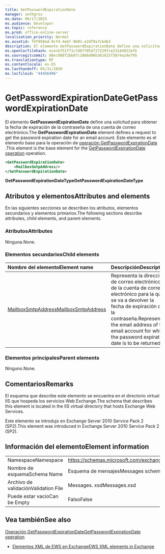 ```yaml
---
title: GetPasswordExpirationDate
manager: sethgros
ms.date: 09/17/2015
ms.audience: Developer
ms.topic: reference
ms.prod: office-online-server
localization_priority: Normal
ms.assetid: f4f958ed-9cf4-4ebf-9b01-e2df9a7cbd63
description: El elemento GetPasswordExpirationDate define una solicitud para obtener la fecha de expiración de la contraseña de una cuenta de correo electrónico. Este elemento es el elemento base para la operación de operación GetPasswordExpirationDate.
ms.openlocfilehash: ececbf51f71c7d87705d727229fce2314d922efb
ms.sourcegitcommit: 88ec988f2bb67c1866d06b361615f3674a24e795
ms.translationtype: MT
ms.contentlocale: es-ES
ms.lasthandoff: 05/31/2020
ms.locfileid: "44456496"
---
```

# <a name="getpasswordexpirationdate"></a><span data-ttu-id="13359-104">GetPasswordExpirationDate</span><span class="sxs-lookup"><span data-stu-id="13359-104">GetPasswordExpirationDate</span></span>

<span data-ttu-id="13359-105">El elemento **GetPasswordExpirationDate** define una solicitud para obtener la fecha de expiración de la contraseña de una cuenta de correo electrónico.</span><span class="sxs-lookup"><span data-stu-id="13359-105">The **GetPasswordExpirationDate** element defines a request to get the password expiration date for an email account.</span></span> <span data-ttu-id="13359-106">Este elemento es el elemento base para la operación de [operación GetPasswordExpirationDate](getpasswordexpirationdate-operation.md) .</span><span class="sxs-lookup"><span data-stu-id="13359-106">This element is the base element for the [GetPasswordExpirationDate operation](getpasswordexpirationdate-operation.md) operation.</span></span> 
  
```XML
<GetPasswordExpirationDate>
    <MailboxSmtpAddress/>
</GetPasswordExpirationDate>
```

 <span data-ttu-id="13359-107">**GetPasswordExpirationDateType**</span><span class="sxs-lookup"><span data-stu-id="13359-107">**GetPasswordExpirationDateType**</span></span>
## <a name="attributes-and-elements"></a><span data-ttu-id="13359-108">Atributos y elementos</span><span class="sxs-lookup"><span data-stu-id="13359-108">Attributes and elements</span></span>

<span data-ttu-id="13359-109">En las siguientes secciones se describen los atributos, elementos secundarios y elementos primarios.</span><span class="sxs-lookup"><span data-stu-id="13359-109">The following sections describe attributes, child elements, and parent elements.</span></span>
  
### <a name="attributes"></a><span data-ttu-id="13359-110">Atributos</span><span class="sxs-lookup"><span data-stu-id="13359-110">Attributes</span></span>

<span data-ttu-id="13359-111">Ninguna.</span><span class="sxs-lookup"><span data-stu-id="13359-111">None.</span></span>
  
### <a name="child-elements"></a><span data-ttu-id="13359-112">Elementos secundarios</span><span class="sxs-lookup"><span data-stu-id="13359-112">Child elements</span></span>

|<span data-ttu-id="13359-113">**Nombre del elemento**</span><span class="sxs-lookup"><span data-stu-id="13359-113">**Element name**</span></span>|<span data-ttu-id="13359-114">**Descripción**</span><span class="sxs-lookup"><span data-stu-id="13359-114">**Description**</span></span>|
|:-----|:-----|
|[<span data-ttu-id="13359-115">MailboxSmtpAddress</span><span class="sxs-lookup"><span data-stu-id="13359-115">MailboxSmtpAddress</span></span>](mailboxsmtpaddress.md) <br/> |<span data-ttu-id="13359-116">Representa la dirección de correo electrónico de la cuenta de correo electrónico para la que se va a devolver la fecha de expiración de la contraseña.</span><span class="sxs-lookup"><span data-stu-id="13359-116">Represents the email address of the email account for which the password expiration date is to be returned.</span></span>  <br/> |
   
### <a name="parent-elements"></a><span data-ttu-id="13359-117">Elementos principales</span><span class="sxs-lookup"><span data-stu-id="13359-117">Parent elements</span></span>

<span data-ttu-id="13359-118">Ninguno.</span><span class="sxs-lookup"><span data-stu-id="13359-118">None.</span></span>
  
## <a name="remarks"></a><span data-ttu-id="13359-119">Comentarios</span><span class="sxs-lookup"><span data-stu-id="13359-119">Remarks</span></span>

<span data-ttu-id="13359-120">El esquema que describe este elemento se encuentra en el directorio virtual IIS que hospeda los servicios Web Exchange.</span><span class="sxs-lookup"><span data-stu-id="13359-120">The schema that describes this element is located in the IIS virtual directory that hosts Exchange Web Services.</span></span>
  
<span data-ttu-id="13359-121">Este elemento se introdujo en Exchange Server 2010 Service Pack 2 (SP2).</span><span class="sxs-lookup"><span data-stu-id="13359-121">This element was introduced in Exchange Server 2010 Service Pack 2 (SP2).</span></span>
  
## <a name="element-information"></a><span data-ttu-id="13359-122">Información del elemento</span><span class="sxs-lookup"><span data-stu-id="13359-122">Element information</span></span>

|||
|:-----|:-----|
|<span data-ttu-id="13359-123">Namespace</span><span class="sxs-lookup"><span data-stu-id="13359-123">Namespace</span></span>  <br/> |https://schemas.microsoft.com/exchange/services/2006/messages  <br/> |
|<span data-ttu-id="13359-124">Nombre de esquema</span><span class="sxs-lookup"><span data-stu-id="13359-124">Schema Name</span></span>  <br/> |<span data-ttu-id="13359-125">Esquema de mensajes</span><span class="sxs-lookup"><span data-stu-id="13359-125">Messages schema</span></span>  <br/> |
|<span data-ttu-id="13359-126">Archivo de validación</span><span class="sxs-lookup"><span data-stu-id="13359-126">Validation File</span></span>  <br/> |<span data-ttu-id="13359-127">Messages. xsd</span><span class="sxs-lookup"><span data-stu-id="13359-127">Messages.xsd</span></span>  <br/> |
|<span data-ttu-id="13359-128">Puede estar vacío</span><span class="sxs-lookup"><span data-stu-id="13359-128">Can be Empty</span></span>  <br/> |<span data-ttu-id="13359-129">Falso</span><span class="sxs-lookup"><span data-stu-id="13359-129">False</span></span>  <br/> |
   
## <a name="see-also"></a><span data-ttu-id="13359-130">Vea también</span><span class="sxs-lookup"><span data-stu-id="13359-130">See also</span></span>



[<span data-ttu-id="13359-131">Operación GetPasswordExpirationDate</span><span class="sxs-lookup"><span data-stu-id="13359-131">GetPasswordExpirationDate operation</span></span>](getpasswordexpirationdate-operation.md)


- [<span data-ttu-id="13359-132">Elementos XML de EWS en Exchange</span><span class="sxs-lookup"><span data-stu-id="13359-132">EWS XML elements in Exchange</span></span>](ews-xml-elements-in-exchange.md)

